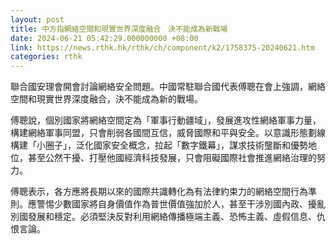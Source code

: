 ```yaml
---
layout: post
title: 中方指網絡空間和現實世界深度融合　決不能成為新戰場
date: 2024-06-21 05:42:29.000000000 +08:00
link: https://news.rthk.hk/rthk/ch/component/k2/1758375-20240621.htm
categories: rthk
---
```


聯合國安理會開會討論網絡安全問題。中國常駐聯合國代表傅聰在會上強調，網絡空間和現實世界深度融合，決不能成為新的戰場。

傅聰說，個別國家將網絡空間定為「軍事行動疆域」，發展進攻性網絡軍事力量，構建網絡軍事同盟，只會削弱各國間互信，威脅國際和平與安全。以意識形態劃線構建「小圈子」，泛化國家安全概念，拉起「數字鐵幕」，謀求技術壟斷和優勢地位，甚至公然干擾、打壓他國經濟科技發展，只會阻礙國際社會推進網絡治理的努力。

傅聰表示，各方應將長期以來的國際共識轉化為有法律約束力的網絡空間行為準則。應警惕少數國家將自身價值作為普世價值強加於人，甚至干涉別國內政、擾亂別國發展和穩定。必須堅決反對利用網絡傳播極端主義、恐怖主義、虛假信息、仇恨言論。
